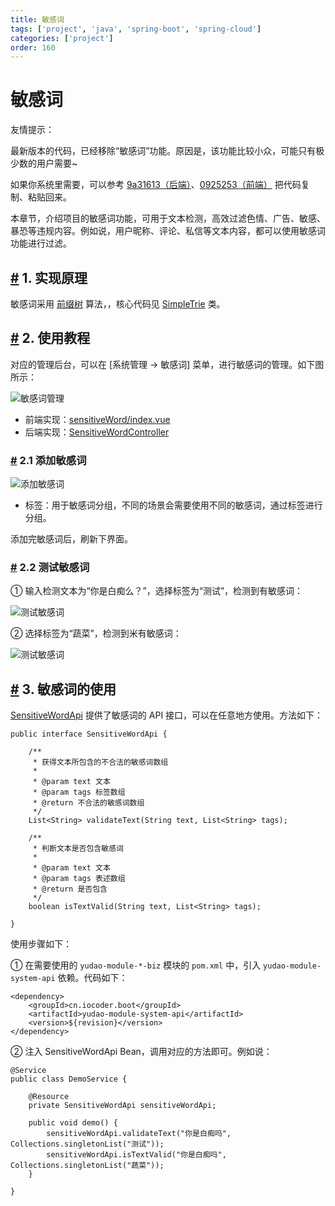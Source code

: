 ```yaml
---
title: 敏感词
tags: ['project', 'java', 'spring-boot', 'spring-cloud']
categories: ['project']
order: 160
---
```

# 敏感词

友情提示：

 最新版本的代码，已经移除“敏感词”功能。原因是，该功能比较小众，可能只有极少数的用户需要~

 如果你系统里需要，可以参考 [9a31613（后端）](https://gitee.com/zhijiantianya/ruoyi-vue-pro/commit/9a31613e5b766977df62a4977a40ef08bdeefa0b)、[0925253（前端）](https://gitee.com/yudaocode/yudao-ui-admin-vue3/commit/0925253a9dd0e3d9502178fc5c8f4a907eaeb852) 把代码复制、粘贴回来。

 本章节，介绍项目的敏感词功能，可用于文本检测，高效过滤色情、广告、敏感、暴恐等违规内容。例如说，用户昵称、评论、私信等文本内容，都可以使用敏感词功能进行过滤。

 ## [#](#_1-实现原理) 1. 实现原理

 敏感词采用 [前缀树](https://zh.m.wikipedia.org/zh-hans/Trie) 算法，，核心代码见 [SimpleTrie](https://github.com/YunaiV/ruoyi-vue-pro/blob/master/yudao-module-system/yudao-module-system-biz/src/main/java/cn/iocoder/yudao/module/system/util/collection/SimpleTrie.java) 类。

 ## [#](#_2-使用教程) 2. 使用教程

 对应的管理后台，可以在 [系统管理 -> 敏感词] 菜单，进行敏感词的管理。如下图所示：

 ![敏感词管理](https://doc.iocoder.cn/img/%E6%95%8F%E6%84%9F%E8%AF%8D/%E6%95%8F%E6%84%9F%E8%AF%8D%E7%AE%A1%E7%90%86.png)

 * 前端实现：[sensitiveWord/index.vue](https://github.com/yudaocode/yudao-ui-admin-vue2/blob/master/src/views/system/sensitiveWord/index.vue)
* 后端实现：[SensitiveWordController](https://github.com/YunaiV/ruoyi-vue-pro/blob/master/yudao-module-system/yudao-module-system-biz/src/main/java/cn/iocoder/yudao/module/system/controller/admin/sensitiveword/SensitiveWordController.java)

 ### [#](#_2-1-添加敏感词) 2.1 添加敏感词

 ![添加敏感词](https://doc.iocoder.cn/img/%E6%95%8F%E6%84%9F%E8%AF%8D/%E6%B7%BB%E5%8A%A0%E6%95%8F%E6%84%9F%E8%AF%8D.png)

 * 标签：用于敏感词分组，不同的场景会需要使用不同的敏感词，通过标签进行分组。

 添加完敏感词后，刷新下界面。

 ### [#](#_2-2-测试敏感词) 2.2 测试敏感词

 ① 输入检测文本为“你是白痴么？”，选择标签为“测试”，检测到有敏感词：

 ![测试敏感词](https://doc.iocoder.cn/img/%E6%95%8F%E6%84%9F%E8%AF%8D/%E6%B5%8B%E8%AF%95%E6%95%8F%E6%84%9F%E8%AF%8D-%E6%9C%89.png)

 ② 选择标签为“蔬菜”，检测到米有敏感词：

 ![测试敏感词](https://doc.iocoder.cn/img/%E6%95%8F%E6%84%9F%E8%AF%8D/%E6%B5%8B%E8%AF%95%E6%95%8F%E6%84%9F%E8%AF%8D-%E6%97%A0.png)

 ## [#](#_3-敏感词的使用) 3. 敏感词的使用

 [SensitiveWordApi](https://github.com/YunaiV/ruoyi-vue-pro/blob/master/yudao-module-system/yudao-module-system-api/src/main/java/cn/iocoder/yudao/module/system/api/sensitiveword/SensitiveWordApi.java) 提供了敏感词的 API 接口，可以在任意地方使用。方法如下：


```
public interface SensitiveWordApi {

    /**
     * 获得文本所包含的不合法的敏感词数组
     *
     * @param text 文本
     * @param tags 标签数组
     * @return 不合法的敏感词数组
     */
    List<String> validateText(String text, List<String> tags);

    /**
     * 判断文本是否包含敏感词
     *
     * @param text 文本
     * @param tags 表述数组
     * @return 是否包含
     */
    boolean isTextValid(String text, List<String> tags);

}

```
使用步骤如下：

 ① 在需要使用的 `yudao-module-*-biz` 模块的 `pom.xml` 中，引入 `yudao-module-system-api` 依赖。代码如下：


```
<dependency>
    <groupId>cn.iocoder.boot</groupId>
    <artifactId>yudao-module-system-api</artifactId>
    <version>${revision}</version>
</dependency>

```
② 注入 SensitiveWordApi Bean，调用对应的方法即可。例如说：


```
@Service
public class DemoService {

    @Resource
    private SensitiveWordApi sensitiveWordApi;

    public void demo() {
        sensitiveWordApi.validateText("你是白痴吗", Collections.singletonList("测试"));
        sensitiveWordApi.isTextValid("你是白痴吗", Collections.singletonList("蔬菜"));
    }

}

```
